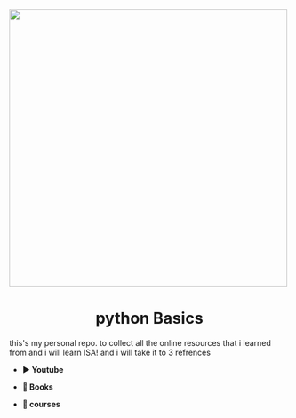 <img src= "https://upload.wikimedia.org/wikipedia/commons/thumb/c/c3/Python-logo-notext.svg/1869px-Python-logo-notext.svg.png" align= "center" width = "500px">
<h1 align = "center">python Basics</h1>

this's my personal repo. to collect all the online resources that i learned from and i will learn ISA!
and i will take it to 3 refrences 

- **▶️ Youtube**

- **📗 Books**

- **📀 courses**